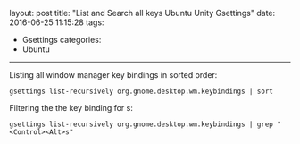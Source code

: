 layout: post
title: "List and Search all keys Ubuntu Unity Gsettings"
date: 2016-06-25 11:15:28
tags:
- Gsettings
categories:
- Ubuntu
---

Listing all window manager key bindings in sorted order:

```
gsettings list-recursively org.gnome.desktop.wm.keybindings | sort
```

Filtering the the key binding for <Control><Alt>s:

```
gsettings list-recursively org.gnome.desktop.wm.keybindings | grep "<Control><Alt>s"
```
